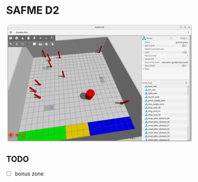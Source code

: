 # SAFME D2

![Screenshot](docs/Screenshot%20from%202024-12-05%2000-46-20.png)

## TODO

- [ ] bonus zone

